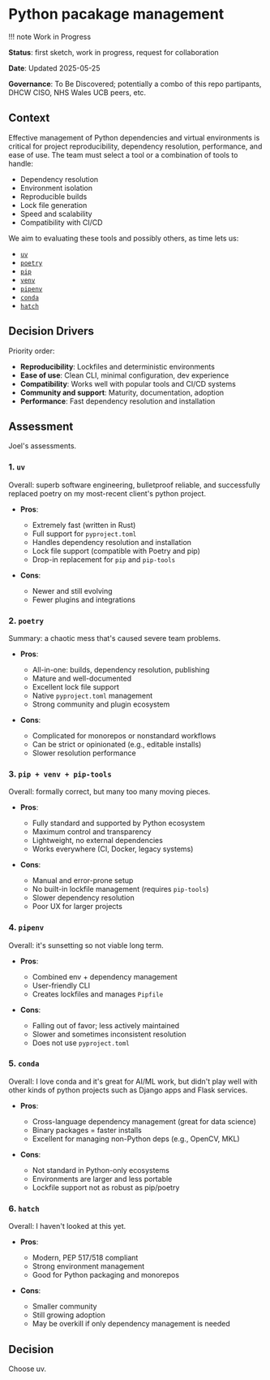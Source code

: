 # Python pacakage management

!!! note
    Work in Progress

**Status**: first sketch, work in progress, request for collaboration

**Date**: Updated 2025-05-25

**Governance**: To Be Discovered; potentially a combo of this repo partipants, DHCW CISO, NHS Wales UCB peers, etc.

## Context

Effective management of Python dependencies and virtual environments is critical
for project reproducibility, dependency resolution, performance, and ease of
use. The team must select a tool or a combination of tools to handle:

* Dependency resolution
* Environment isolation
* Reproducible builds
* Lock file generation
* Speed and scalability
* Compatibility with CI/CD

We aim to evaluating these tools and possibly others, as time lets us:

* [`uv`](https://github.com/astral-sh/uv)
* [`poetry`](https://python-poetry.org/)
* [`pip`](https://pip.pypa.io/)
* [`venv`](https://docs.python.org/3/library/venv.html)
* [`pipenv`](https://pipenv.pypa.io/)
* [`conda`](https://docs.conda.io/en/latest/)
* [`hatch`](https://hatch.pypa.io/)

## Decision Drivers

Priority order:

* **Reproducibility**: Lockfiles and deterministic environments
* **Ease of use**: Clean CLI, minimal configuration, dev experience
* **Compatibility**: Works well with popular tools and CI/CD systems
* **Community and support**: Maturity, documentation, adoption
* **Performance**: Fast dependency resolution and installation

## Assessment

Joel's assessments.

### 1. `uv`

Overall: superb software engineering, bulletproof reliable, and successfully
replaced poetry on my most-recent client's python project.

* **Pros**:

  * Extremely fast (written in Rust)
  * Full support for `pyproject.toml`
  * Handles dependency resolution and installation
  * Lock file support (compatible with Poetry and pip)
  * Drop-in replacement for `pip` and `pip-tools`

* **Cons**:

  * Newer and still evolving
  * Fewer plugins and integrations

### 2. `poetry`

Summary: a chaotic mess that's caused severe team problems.

* **Pros**:

  * All-in-one: builds, dependency resolution, publishing
  * Mature and well-documented
  * Excellent lock file support
  * Native `pyproject.toml` management
  * Strong community and plugin ecosystem

* **Cons**:

  * Complicated for monorepos or nonstandard workflows
  * Can be strict or opinionated (e.g., editable installs)
  * Slower resolution performance

### 3. `pip + venv + pip-tools`

Overall: formally correct, but many too many moving pieces.

* **Pros**:

  * Fully standard and supported by Python ecosystem
  * Maximum control and transparency
  * Lightweight, no external dependencies
  * Works everywhere (CI, Docker, legacy systems)
  
* **Cons**:

  * Manual and error-prone setup
  * No built-in lockfile management (requires `pip-tools`)
  * Slower dependency resolution
  * Poor UX for larger projects

### 4. `pipenv`

Overall: it's sunsetting so not viable long term.

* **Pros**:

  * Combined env + dependency management
  * User-friendly CLI
  * Creates lockfiles and manages `Pipfile`

* **Cons**:

  * Falling out of favor; less actively maintained
  * Slower and sometimes inconsistent resolution
  * Does not use `pyproject.toml`

### 5. `conda`

Overall: I love conda and it's great for AI/ML work, but didn't play well with
other kinds of python projects such as Django apps and Flask services.

* **Pros**:

  * Cross-language dependency management (great for data science)
  * Binary packages = faster installs
  * Excellent for managing non-Python deps (e.g., OpenCV, MKL)

* **Cons**:

  * Not standard in Python-only ecosystems
  * Environments are larger and less portable
  * Lockfile support not as robust as pip/poetry

### 6. `hatch`

Overall: I haven't looked at this yet.

* **Pros**:

  * Modern, PEP 517/518 compliant
  * Strong environment management
  * Good for Python packaging and monorepos

* **Cons**:

  * Smaller community
  * Still growing adoption
  * May be overkill if only dependency management is needed

## Decision

Choose uv.
